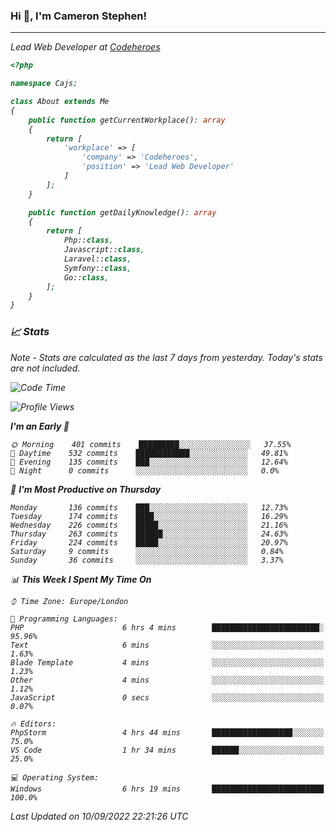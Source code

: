 ### Hi 👋, I'm Cameron Stephen!
<hr>
<p><em>Lead Web Developer at <a href="https://codeheroes.co.uk">Codeheroes</a></p>


```php
<?php

namespace Cajs;

class About extends Me
{
    public function getCurrentWorkplace(): array
    {
        return [
            'workplace' => [
                'company' => 'Codeheroes',
                'position' => 'Lead Web Developer'
            ]
        ];
    }

    public function getDailyKnowledge(): array
    {
        return [
            Php::class,
            Javascript::class,
            Laravel::class,
            Symfony::class,
            Go::class,
        ];
    }
}
```

### 📈 Stats
<p><em>Note - Stats are calculated as the last 7 days from yesterday. Today's stats are not included.</em></p>


<!--START_SECTION:waka-->
![Code Time](http://img.shields.io/badge/Code%20Time-3%2C107%20hrs%2025%20mins-blue)

![Profile Views](http://img.shields.io/badge/Profile%20Views-0-blue)

**I'm an Early 🐤** 

```text
🌞 Morning    401 commits    █████████░░░░░░░░░░░░░░░░   37.55% 
🌆 Daytime    532 commits    ████████████░░░░░░░░░░░░░   49.81% 
🌃 Evening    135 commits    ███░░░░░░░░░░░░░░░░░░░░░░   12.64% 
🌙 Night      0 commits      ░░░░░░░░░░░░░░░░░░░░░░░░░   0.0%

```
📅 **I'm Most Productive on Thursday** 

```text
Monday       136 commits    ███░░░░░░░░░░░░░░░░░░░░░░   12.73% 
Tuesday      174 commits    ████░░░░░░░░░░░░░░░░░░░░░   16.29% 
Wednesday    226 commits    █████░░░░░░░░░░░░░░░░░░░░   21.16% 
Thursday     263 commits    ██████░░░░░░░░░░░░░░░░░░░   24.63% 
Friday       224 commits    █████░░░░░░░░░░░░░░░░░░░░   20.97% 
Saturday     9 commits      ░░░░░░░░░░░░░░░░░░░░░░░░░   0.84% 
Sunday       36 commits     ░░░░░░░░░░░░░░░░░░░░░░░░░   3.37%

```


📊 **This Week I Spent My Time On** 

```text
⌚︎ Time Zone: Europe/London

💬 Programming Languages: 
PHP                      6 hrs 4 mins        ████████████████████████░   95.96% 
Text                     6 mins              ░░░░░░░░░░░░░░░░░░░░░░░░░   1.63% 
Blade Template           4 mins              ░░░░░░░░░░░░░░░░░░░░░░░░░   1.23% 
Other                    4 mins              ░░░░░░░░░░░░░░░░░░░░░░░░░   1.12% 
JavaScript               0 secs              ░░░░░░░░░░░░░░░░░░░░░░░░░   0.07%

🔥 Editors: 
PhpStorm                 4 hrs 44 mins       ██████████████████░░░░░░░   75.0% 
VS Code                  1 hr 34 mins        ██████░░░░░░░░░░░░░░░░░░░   25.0%

💻 Operating System: 
Windows                  6 hrs 19 mins       █████████████████████████   100.0%

```


 Last Updated on 10/09/2022 22:21:26 UTC
<!--END_SECTION:waka-->

